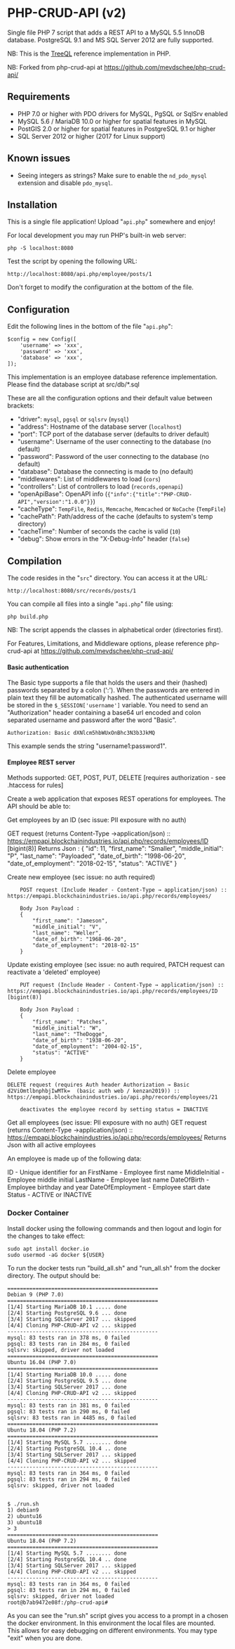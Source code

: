 # PHP-CRUD-API (v2) 

Single file PHP 7 script that adds a REST API to a MySQL 5.5 InnoDB database. PostgreSQL 9.1 and MS SQL Server 2012 are fully supported. 

NB: This is the [TreeQL](https://treeql.org) reference implementation in PHP.

NB: Forked from php-crud-api at https://github.com/mevdschee/php-crud-api/

## Requirements

  - PHP 7.0 or higher with PDO drivers for MySQL, PgSQL or SqlSrv enabled
  - MySQL 5.6 / MariaDB 10.0 or higher for spatial features in MySQL
  - PostGIS 2.0 or higher for spatial features in PostgreSQL 9.1 or higher
  - SQL Server 2012 or higher (2017 for Linux support)

## Known issues

- Seeing integers as strings? Make sure to enable the `nd_pdo_mysql` extension and disable `pdo_mysql`.

## Installation

This is a single file application! Upload "`api.php`" somewhere and enjoy!

For local development you may run PHP's built-in web server:

    php -S localhost:8080

Test the script by opening the following URL:

    http://localhost:8080/api.php/employee/posts/1

Don't forget to modify the configuration at the bottom of the file.

## Configuration

Edit the following lines in the bottom of the file "`api.php`":

    $config = new Config([
        'username' => 'xxx',
        'password' => 'xxx',
        'database' => 'xxx',
    ]);

This implementation is an employee database reference implementation.  Please find the database script at src/db/*.sql

These are all the configuration options and their default value between brackets:

- "driver": `mysql`, `pgsql` or `sqlsrv` (`mysql`)
- "address": Hostname of the database server (`localhost`)
- "port": TCP port of the database server (defaults to driver default)
- "username": Username of the user connecting to the database (no default)
- "password": Password of the user connecting to the database (no default)
- "database": Database the connecting is made to (no default)
- "middlewares": List of middlewares to load (`cors`)
- "controllers": List of controllers to load (`records,openapi`)
- "openApiBase": OpenAPI info (`{"info":{"title":"PHP-CRUD-API","version":"1.0.0"}}`)
- "cacheType": `TempFile`, `Redis`, `Memcache`, `Memcached` or `NoCache` (`TempFile`)
- "cachePath": Path/address of the cache (defaults to system's temp directory)
- "cacheTime": Number of seconds the cache is valid (`10`)
- "debug": Show errors in the "X-Debug-Info" header (`false`)

## Compilation

The code resides in the "`src`" directory. You can access it at the URL:

    http://localhost:8080/src/records/posts/1

You can compile all files into a single "`api.php`" file using:

    php build.php

NB: The script appends the classes in alphabetical order (directories first).

For Features, Limitations, and Middleware options, please reference php-crud-api at https://github.com/mevdschee/php-crud-api/



#### Basic authentication

The Basic type supports a file that holds the users and their (hashed) passwords separated by a colon (':'). 
When the passwords are entered in plain text they fill be automatically hashed.
The authenticated username will be stored in the `$_SESSION['username']` variable.
You need to send an "Authorization" header containing a base64 url encoded and colon separated username and password after the word "Basic".

    Authorization: Basic dXNlcm5hbWUxOnBhc3N3b3JkMQ

This example sends the string "username1:password1".


#### Employee REST server

Methods supported:  GET, POST, PUT, DELETE [requires authorization - see .htaccess for rules]

Create a web application that exposes REST operations for employees. The API should be able to:

Get employees by an ID (sec issue: PII exposure with no auth)
	
GET request (returns Content-Type →application/json) ::  https://empapi.blockchainindustries.io/api.php/records/employees/ID [bigint(8)]
		Returns Json :
		{
		    "id": 11,
		    "first_name": "Smaller",
		    "middle_initial": "P",
		    "last_name": "Payloaded",
		    "date_of_birth": "1998-06-20",
		    "date_of_employment": "2018-02-15",
		    "status": "ACTIVE"
		}

Create new employee (sec issue: no auth required)
		
		POST request (Include Header - Content-Type → application/json) ::  https://empapi.blockchainindustries.io/api.php/records/employees/

		Body Json Payload :
		{
    		"first_name": "Jameson",
    		"middle_initial": "V",
    		"last_name": "Weller",
    		"date_of_birth": "1968-06-20",
    		"date_of_employment": "2018-02-15"
		}

Update existing employee  (sec issue:  no auth required, PATCH request can reactivate a 'deleted' employee)

		PUT request (Include Header - Content-Type → application/json) ::  https://empapi.blockchainindustries.io/api.php/records/employees/ID  [bigint(8)]

		Body Json Payload :
		{
		    "first_name": "Patches",
		    "middle_initial": "W",
		    "last_name": "TheDogge",
		    "date_of_birth": "1938-06-20",
		    "date_of_employment": "2004-02-15",
		    "status": "ACTIVE"
		}


Delete employee

	DELETE request (requires Auth header Authorization → Basic d2ViOmtlbnphbjIwMTk=  (basic auth web / kenzan2019)) ::  
	https://empapi.blockchainindustries.io/api.php/records/employees/21

		deactivates the employee record by setting status = INACTIVE


Get all employees (sec issue: PII exposure with no auth)
	GET request (returns Content-Type →application/json) ::  https://empapi.blockchainindustries.io/api.php/records/employees/
	Returns Json with all active employees



An employee is made up of the following data:

ID  - Unique identifier for an 
FirstName  - Employee first name
MiddleInitial - Employee middle initial
LastName - Employee last name
DateOfBirth - Employee birthday and year
DateOfEmployment - Employee start date
Status - ACTIVE or INACTIVE



### Docker Container

Install docker using the following commands and then logout and login for the changes to take effect:

    sudo apt install docker.io
    sudo usermod -aG docker ${USER}

To run the docker tests run "build_all.sh" and "run_all.sh" from the docker directory. The output should be:

    ================================================
    Debian 9 (PHP 7.0)
    ================================================
    [1/4] Starting MariaDB 10.1 ..... done
    [2/4] Starting PostgreSQL 9.6 ... done
    [3/4] Starting SQLServer 2017 ... skipped
    [4/4] Cloning PHP-CRUD-API v2 ... skipped
    ------------------------------------------------
    mysql: 83 tests ran in 378 ms, 0 failed
    pgsql: 83 tests ran in 284 ms, 0 failed
    sqlsrv: skipped, driver not loaded
    ================================================
    Ubuntu 16.04 (PHP 7.0)
    ================================================
    [1/4] Starting MariaDB 10.0 ..... done
    [2/4] Starting PostgreSQL 9.5 ... done
    [3/4] Starting SQLServer 2017 ... done
    [4/4] Cloning PHP-CRUD-API v2 ... skipped
    ------------------------------------------------
    mysql: 83 tests ran in 381 ms, 0 failed
    pgsql: 83 tests ran in 290 ms, 0 failed
    sqlsrv: 83 tests ran in 4485 ms, 0 failed
    ================================================
    Ubuntu 18.04 (PHP 7.2)
    ================================================
    [1/4] Starting MySQL 5.7 ........ done
    [2/4] Starting PostgreSQL 10.4 .. done
    [3/4] Starting SQLServer 2017 ... skipped
    [4/4] Cloning PHP-CRUD-API v2 ... skipped
    ------------------------------------------------
    mysql: 83 tests ran in 364 ms, 0 failed
    pgsql: 83 tests ran in 294 ms, 0 failed
    sqlsrv: skipped, driver not loaded


    $ ./run.sh 
    1) debian9
    2) ubuntu16
    3) ubuntu18
    > 3
    ================================================
    Ubuntu 18.04 (PHP 7.2)
    ================================================
    [1/4] Starting MySQL 5.7 ........ done
    [2/4] Starting PostgreSQL 10.4 .. done
    [3/4] Starting SQLServer 2017 ... skipped
    [4/4] Cloning PHP-CRUD-API v2 ... skipped
    ------------------------------------------------
    mysql: 83 tests ran in 364 ms, 0 failed
    pgsql: 83 tests ran in 294 ms, 0 failed
    sqlsrv: skipped, driver not loaded
    root@b7ab9472e08f:/php-crud-api# 

As you can see the "run.sh" script gives you access to a prompt in a chosen the docker environment.
In this environment the local files are mounted. This allows for easy debugging on different environments.
You may type "exit" when you are done.
